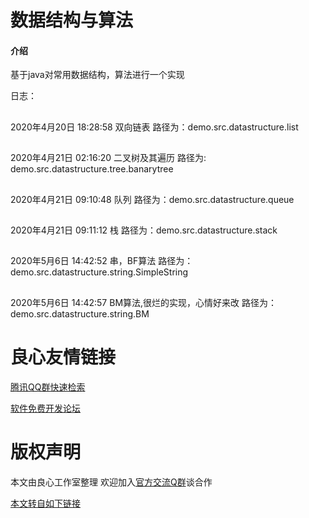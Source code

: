 # 数据结构与算法

#### 介绍
基于java对常用数据结构，算法进行一个实现

日志：
##
2020年4月20日 18:28:58 双向链表 路径为：demo.src.datastructure.list
##
2020年4月21日 02:16:20 二叉树及其遍历 路径为: demo.src.datastructure.tree.banarytree
##
2020年4月21日 09:10:48 队列 路径为：demo.src.datastructure.queue
##
2020年4月21日 09:11:12 栈 路径为：demo.src.datastructure.stack
##
2020年5月6日 14:42:52 串，BF算法 路径为：demo.src.datastructure.string.SimpleString
##
2020年5月6日 14:42:57 BM算法,很烂的实现，心情好来改  路径为：demo.src.datastructure.string.BM


 # 良心友情链接

[腾讯QQ群快速检索](http://u.720life.cn/s/8cf73f7c)

[软件免费开发论坛](http://u.720life.cn/s/bbb01dc0)

# 版权声明 

本文由良心工作室整理 欢迎加入[官方交流Q群](https://u.720life.cn/s/f2316816)谈合作

[本文转自如下链接](http://u.720life.cn/g/2e71d0f0a5c601172267ba20d3a43c6e66124d6a9152546d5c606b299795812f796faf50a37dec5b2a1984605e518d18a52c774aa29214f639b07c3234cc7e4aa90e7537d717e85b3dfe488110ec2248)